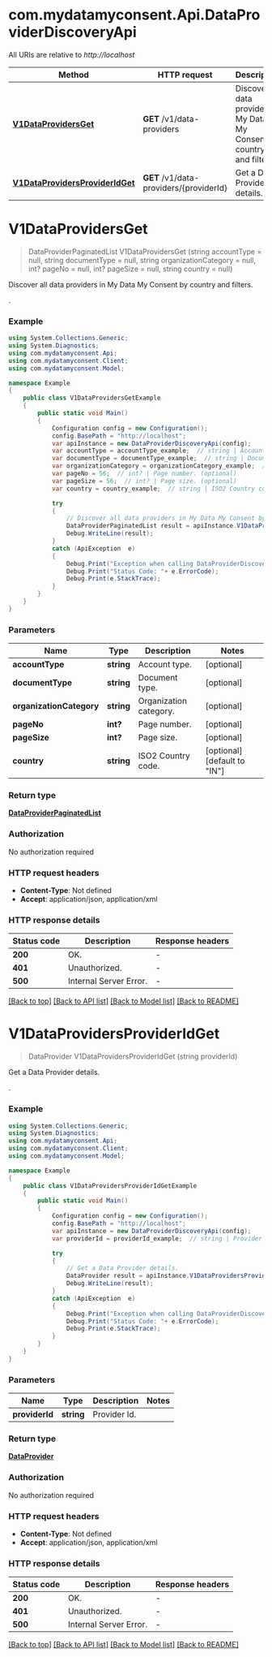 # com.mydatamyconsent.Api.DataProviderDiscoveryApi

All URIs are relative to *http://localhost*

Method | HTTP request | Description
------------- | ------------- | -------------
[**V1DataProvidersGet**](DataProviderDiscoveryApi.md#v1dataprovidersget) | **GET** /v1/data-providers | Discover all data providers in My Data My Consent by country and filters.
[**V1DataProvidersProviderIdGet**](DataProviderDiscoveryApi.md#v1dataprovidersprovideridget) | **GET** /v1/data-providers/{providerId} | Get a Data Provider details.


<a name="v1dataprovidersget"></a>
# **V1DataProvidersGet**
> DataProviderPaginatedList V1DataProvidersGet (string accountType = null, string documentType = null, string organizationCategory = null, int? pageNo = null, int? pageSize = null, string country = null)

Discover all data providers in My Data My Consent by country and filters.

.

### Example
```csharp
using System.Collections.Generic;
using System.Diagnostics;
using com.mydatamyconsent.Api;
using com.mydatamyconsent.Client;
using com.mydatamyconsent.Model;

namespace Example
{
    public class V1DataProvidersGetExample
    {
        public static void Main()
        {
            Configuration config = new Configuration();
            config.BasePath = "http://localhost";
            var apiInstance = new DataProviderDiscoveryApi(config);
            var accountType = accountType_example;  // string | Account type. (optional) 
            var documentType = documentType_example;  // string | Document type. (optional) 
            var organizationCategory = organizationCategory_example;  // string | Organization category. (optional) 
            var pageNo = 56;  // int? | Page number. (optional) 
            var pageSize = 56;  // int? | Page size. (optional) 
            var country = country_example;  // string | ISO2 Country code. (optional)  (default to "IN")

            try
            {
                // Discover all data providers in My Data My Consent by country and filters.
                DataProviderPaginatedList result = apiInstance.V1DataProvidersGet(accountType, documentType, organizationCategory, pageNo, pageSize, country);
                Debug.WriteLine(result);
            }
            catch (ApiException  e)
            {
                Debug.Print("Exception when calling DataProviderDiscoveryApi.V1DataProvidersGet: " + e.Message );
                Debug.Print("Status Code: "+ e.ErrorCode);
                Debug.Print(e.StackTrace);
            }
        }
    }
}
```

### Parameters

Name | Type | Description  | Notes
------------- | ------------- | ------------- | -------------
 **accountType** | **string**| Account type. | [optional] 
 **documentType** | **string**| Document type. | [optional] 
 **organizationCategory** | **string**| Organization category. | [optional] 
 **pageNo** | **int?**| Page number. | [optional] 
 **pageSize** | **int?**| Page size. | [optional] 
 **country** | **string**| ISO2 Country code. | [optional] [default to &quot;IN&quot;]

### Return type

[**DataProviderPaginatedList**](DataProviderPaginatedList.md)

### Authorization

No authorization required

### HTTP request headers

 - **Content-Type**: Not defined
 - **Accept**: application/json, application/xml


### HTTP response details
| Status code | Description | Response headers |
|-------------|-------------|------------------|
| **200** | OK. |  -  |
| **401** | Unauthorized. |  -  |
| **500** | Internal Server Error. |  -  |

[[Back to top]](#) [[Back to API list]](../README.md#documentation-for-api-endpoints) [[Back to Model list]](../README.md#documentation-for-models) [[Back to README]](../README.md)

<a name="v1dataprovidersprovideridget"></a>
# **V1DataProvidersProviderIdGet**
> DataProvider V1DataProvidersProviderIdGet (string providerId)

Get a Data Provider details.

.

### Example
```csharp
using System.Collections.Generic;
using System.Diagnostics;
using com.mydatamyconsent.Api;
using com.mydatamyconsent.Client;
using com.mydatamyconsent.Model;

namespace Example
{
    public class V1DataProvidersProviderIdGetExample
    {
        public static void Main()
        {
            Configuration config = new Configuration();
            config.BasePath = "http://localhost";
            var apiInstance = new DataProviderDiscoveryApi(config);
            var providerId = providerId_example;  // string | Provider Id.

            try
            {
                // Get a Data Provider details.
                DataProvider result = apiInstance.V1DataProvidersProviderIdGet(providerId);
                Debug.WriteLine(result);
            }
            catch (ApiException  e)
            {
                Debug.Print("Exception when calling DataProviderDiscoveryApi.V1DataProvidersProviderIdGet: " + e.Message );
                Debug.Print("Status Code: "+ e.ErrorCode);
                Debug.Print(e.StackTrace);
            }
        }
    }
}
```

### Parameters

Name | Type | Description  | Notes
------------- | ------------- | ------------- | -------------
 **providerId** | **string**| Provider Id. | 

### Return type

[**DataProvider**](DataProvider.md)

### Authorization

No authorization required

### HTTP request headers

 - **Content-Type**: Not defined
 - **Accept**: application/json, application/xml


### HTTP response details
| Status code | Description | Response headers |
|-------------|-------------|------------------|
| **200** | OK. |  -  |
| **401** | Unauthorized. |  -  |
| **500** | Internal Server Error. |  -  |

[[Back to top]](#) [[Back to API list]](../README.md#documentation-for-api-endpoints) [[Back to Model list]](../README.md#documentation-for-models) [[Back to README]](../README.md)

